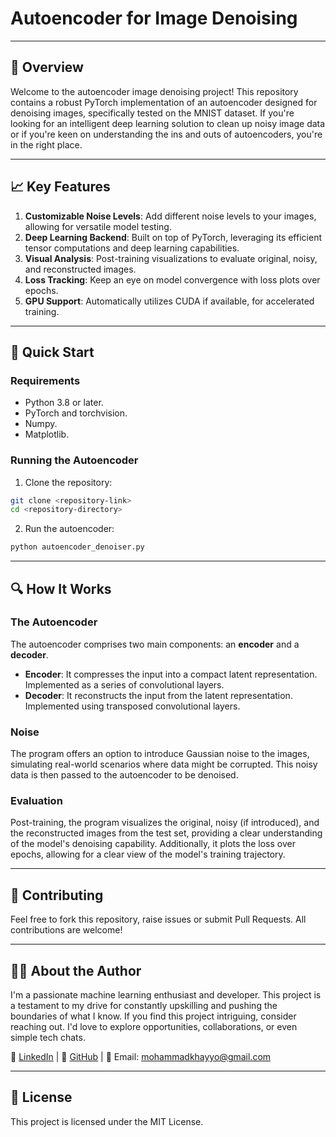 # Autoencoder for Image Denoising

---

## 🌟 Overview

Welcome to the autoencoder image denoising project! This repository contains a robust PyTorch implementation of an autoencoder designed for denoising images, specifically tested on the MNIST dataset. If you're looking for an intelligent deep learning solution to clean up noisy image data or if you're keen on understanding the ins and outs of autoencoders, you're in the right place.

---

## 📈 Key Features

1. **Customizable Noise Levels**: Add different noise levels to your images, allowing for versatile model testing.
2. **Deep Learning Backend**: Built on top of PyTorch, leveraging its efficient tensor computations and deep learning capabilities.
3. **Visual Analysis**: Post-training visualizations to evaluate original, noisy, and reconstructed images.
4. **Loss Tracking**: Keep an eye on model convergence with loss plots over epochs.
5. **GPU Support**: Automatically utilizes CUDA if available, for accelerated training.

---

## 🚀 Quick Start

### Requirements

- Python 3.8 or later.
- PyTorch and torchvision.
- Numpy.
- Matplotlib.

### Running the Autoencoder

1. Clone the repository:
```bash
git clone <repository-link>
cd <repository-directory>
```
2. Run the autoencoder:
```bash
python autoencoder_denoiser.py
```

---

## 🔍 How It Works

### The Autoencoder

The autoencoder comprises two main components: an **encoder** and a **decoder**.

- **Encoder**: It compresses the input into a compact latent representation. Implemented as a series of convolutional layers.
- **Decoder**: It reconstructs the input from the latent representation. Implemented using transposed convolutional layers.

### Noise

The program offers an option to introduce Gaussian noise to the images, simulating real-world scenarios where data might be corrupted. This noisy data is then passed to the autoencoder to be denoised.

### Evaluation

Post-training, the program visualizes the original, noisy (if introduced), and the reconstructed images from the test set, providing a clear understanding of the model's denoising capability. Additionally, it plots the loss over epochs, allowing for a clear view of the model's training trajectory.

---

## 🤝 Contributing

Feel free to fork this repository, raise issues or submit Pull Requests. All contributions are welcome!

---

## 👨‍💼 About the Author

I'm a passionate machine learning enthusiast and developer. This project is a testament to my drive for constantly upskilling and pushing the boundaries of what I know. If you find this project intriguing, consider reaching out. I'd love to explore opportunities, collaborations, or even simple tech chats.

🔗 [LinkedIn](https://www.linkedin.com/in/mohammadkhayyo/) | 🔗 [GitHub](https://github.com/MohammadKhayyo) | 📧 Email: mohammadkhayyo@gmail.com


---

## 📜 License

This project is licensed under the MIT License.
